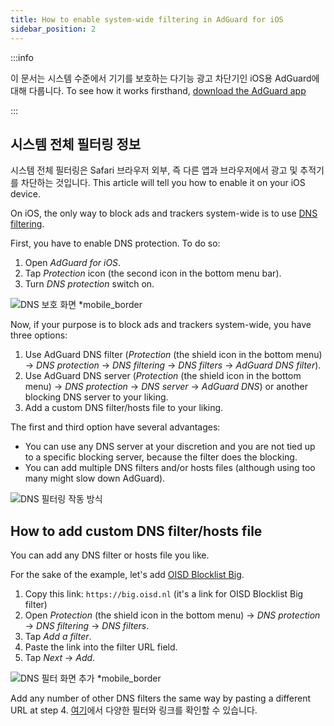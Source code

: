 ```yaml
---
title: How to enable system-wide filtering in AdGuard for iOS
sidebar_position: 2
---
```


:::info

이 문서는 시스템 수준에서 기기를 보호하는 다기능 광고 차단기인 iOS용 AdGuard에 대해 다룹니다. To see how it works firsthand, [download the AdGuard app](https://agrd.io/download-kb-adblock)

:::

## 시스템 전체 필터링 정보

시스템 전체 필터링은 Safari 브라우저 외부, 즉 다른 앱과 브라우저에서 광고 및 추적기를 차단하는 것입니다. This article will tell you how to enable it on your iOS device.

On iOS, the only way to block ads and trackers system-wide is to use [DNS filtering](https://adguard-dns.io/kb/general/dns-filtering/).

First, you have to enable DNS protection. To do so:

1. Open *AdGuard for iOS*.
2. Tap *Protection* icon (the second icon in the bottom menu bar).
3. Turn *DNS protection* switch on.

![DNS 보호 화면 *mobile_border](https://cdn.adtidy.org/public/Adguard/Blog/ios_dns_protection.PNG)

Now, if your purpose is to block ads and trackers system-wide, you have three options:

 1. Use AdGuard DNS filter (*Protection* (the shield icon in the bottom menu) → *DNS protection* → *DNS filtering* → *DNS filters* → *AdGuard DNS filter*).
 2. Use AdGuard DNS server (*Protection* (the shield icon in the bottom menu) → *DNS protection* → *DNS server* → *AdGuard DNS*) or another blocking DNS server to your liking.
 3. Add a custom DNS filter/hosts file to your liking.

The first and third option have several advantages:

- You can use any DNS server at your discretion and you are not tied up to a specific blocking server, because the filter does the blocking.
- You can add multiple DNS filters and/or hosts files (although using too many might slow down AdGuard).

![DNS 필터링 작동 방식](https://cdn.adtidy.org/public/Adguard/kb/DNS_filtering/how_dns_filtering_works_en.png)

## How to add custom DNS filter/hosts file

You can add any DNS filter or hosts file you like.

For the sake of the example, let's add [OISD Blocklist Big](https://oisd.nl/).

1. Copy this link: `https://big.oisd.nl` (it's a link for OISD Blocklist Big filter)
2. Open *Protection* (the shield icon in the bottom menu) → *DNS protection* → *DNS filtering* → *DNS filters*.
3. Tap *Add a filter*.
4. Paste the link into the filter URL field.
5. Tap *Next* → *Add*.

![DNS 필터 화면 추가 *mobile_border](https://cdn.adtidy.org/blog/new/ot4okIMGD236EB8905471.jpeg)

Add any number of other DNS filters the same way by pasting a different URL at step 4. [여기](https://filterlists.com)에서 다양한 필터와 링크를 확인할 수 있습니다.
